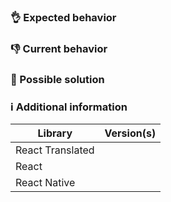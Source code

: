 <!--
Thanks for filing an issue 😄!

Before you submitting, please search open/closed issues since someone might have asked the same thing before and there may already be a solution.

And don't forget to add a descriptive summary in the title above 🙂.
-->

### 👌 Expected behavior

<!--
If you're describing a bug, tell us what should happen.

If you're suggesting a change/improvement, tell us how it should work.
-->

### 👎 Current behavior

<!--
If describing a bug, tell us what happens instead of the expected behavior.

If you are seeing an error, please include the full error message and stack trace.

If suggesting a change/improvement, explain the difference from current behavior.

A reduced test case in on CodeSandbox (or an alternate) would be really appreciated: https://codesandbox.io/s/new
-->

### 🙌 Possible solution

<!--
Optional, but suggest a fix/reason for the bug, or ideas on how to implement the addition or change.
-->

### ℹ Additional information

<!--
Include as many relevant details about the environment you experienced the bug in.
-->

| Library          | Version(s)
| ---------------- | ----------
| React Translated |
| React            |
| React Native     |
